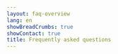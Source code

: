 ```yaml
---
layout: faq-overview
lang: en
showBreadCrumbs: true
showContact: true
title: Frequently asked questions 
---
```

